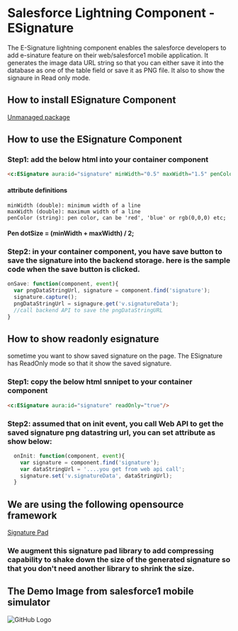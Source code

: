 # Salesforce Lightning Component - ESignature

The E-Signature lightning component enables the salesforce developers to add e-sinature feature on their web/salesforce1 mobile application. It generates the image data URL string so that you can either save it into the database as one of the table field or save it as PNG file. It also to show the signaure in Read only mode.

## How to install ESignature Component
[Unmanaged package](https://login.salesforce.com/packaging/installPackage.apexp?p0=04t6A000000JR6W)

## How to use the ESignature Component

### Step1: add the below html into your container component
```HTML
<c:ESignature aura:id="signature" minWidth="0.5" maxWidth="1.5" penColor="rgb(0,0,255)"/>
```

#### attribute definitions
```
minWidth (double): minimum width of a line
maxWidth (double): maximum width of a line
penColor (string): pen color, can be 'red', 'blue' or rgb(0,0,0) etc;
```
#### Pen dotSize = (minWidth + maxWidth) / 2;


### Step2: in your container component, you have save button to save the signature into the backend storage. here is the sample code when the save button is clicked.

```javascript
onSave: function(component, event){
  var pngDataStringUrl, signature = component.find('signature');
  signature.capture();
  pngDataStringUrl = signagure.get('v.signatureData');
  //call backend API to save the pngDataStringURL
}
```

## How to show readonly esignature
sometime you want to show saved signature on the page. The ESignature has ReadOnly mode so that it show the saved signature.

### Step1: copy the below html snnipet to your container component
```HTML
<c:ESignature aura:id="signature" readOnly="true"/>
```

### Step2: assumed that on init event, you call Web API to get the saved signature png datastring url, you can set attribute as show below:

```Javascript
  onInit: function(component, event){
    var signature = component.find('signature');
    var dataStringUrl = '....you get from web api call';
    signature.set('v.signatureData', dataStringUrl);
  }
```


## We are using the following opensource framework
[Signature Pad](https://github.com/szimek/signature_pad)

### We augment this signature pad library to add compressing capability to shake down the size of the generated signature so that you don't need another library to shrink the size.

## The Demo Image from salesforce1 mobile simulator

![GitHub Logo](/images/esignature-screenshot.png)
